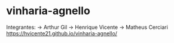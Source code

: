 # vinharia-agnello
Integrantes:
-> Arthur Gil
-> Henrique Vicente
-> Matheus Cerciari
https://hvicente21.github.io/vinharia-agnello/
